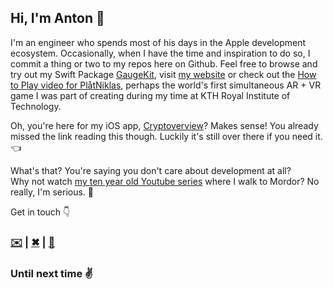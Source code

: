 ## Hi, I'm Anton 👋

I'm an engineer who spends most of his days in the Apple development ecosystem. Occasionally, when I have the time and inspiration to do so, I commit a thing or two to my repos here on Github. 
Feel free to browse and try out my Swift Package [GaugeKit](https://github.com/antonmartinsson/GaugeKit), visit [my website](https://antonmartinsson.com) or check out the [How to Play video for PlåtNiklas](https://www.youtube.com/watch?v=6-X0B4tnFPs), perhaps the world's first simultaneous AR + VR game I was part of creating during my time at KTH Royal Institute of Technology. 

Oh, you're here for my iOS app, <a href="https://apps.apple.com/se/app/cryptoverview/id1578673077?l=en">Cryptoverview</a>? Makes sense! You already missed the link reading this though. Luckily it's still over there if you need it. 👈
  
What's that? You're saying you don't care about development at all? 
<br>Why not watch [my ten year old Youtube series](https://www.youtube.com/watch?v=a6tFNKJKxXY) where I walk to Mordor? No really, I'm serious. 🌋

Get in touch 👇
<h3><a href="mailto:antonm@rtinsson.com" target="_blank">✉️</a> | <a href="https://twitter.com/ntonmartinsson" target="_blank">✖︎</a> | <a href="https://www.linkedin.com/in/antonmartinsson" target="_blank">💼</a></h3>
  
### Until next time ✌️
